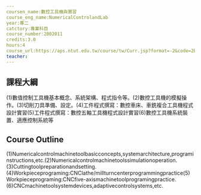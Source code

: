 ```yaml
---
coursen_name:數控工具機與實習
course_eng_name:NumericalControlandLab
year:專二
catctory:專業科目
course_number:2B02011
credits:3.0
hours:4
course_url:https://aps.ntut.edu.tw/course/tw/Curr.jsp?format=-2&code=2B02011
teacher:
---
```


## 課程大綱

(1)數值控制工具機基本概念、系統架構、程式指令等。(2)數控工具機的模擬操作。(3)切削刀具準備、設定。(4)工件程式撰寫：數控車床、車銑複合工具機程式設計實習(5)工件程式撰寫：數控五軸工具機程式設計實習(6)數控工具機系統裝置、適應控制系統等


## Course Outline

(1)Numericalcontrolmachinetoolbasicconcepts,systemarchitecture,programinstructions,etc.(2)Numericalcontrolmachinetoolssimulationoperation.(3)Cuttingtoolpreparationandsetting.(4)Workpieceprograming:CNClathe/millturncenterprogrammingpractice(5)Workpieceprograming:CNCfive-axismachinetoolprogramingpractice.(6)CNCmachinetoolsystemdevices,adaptivecontrolsystems,etc.

